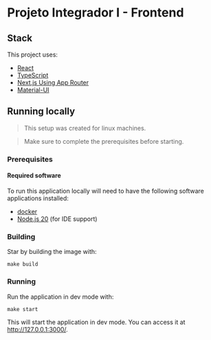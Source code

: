 # Projeto Integrador I - Frontend

## Stack

This project uses:

- [React](https://react.dev/)
- [TypeScript](https://www.typescriptlang.org/docs/)
- [Next.js Using App Router](https://nextjs.org/docs)
- [Material-UI](https://mui.com/material-ui/getting-started/)

## Running locally

> This setup was created for linux machines.

> Make sure to complete the prerequisites before starting.

### Prerequisites

#### Required software

To run this application locally will need to have the following software applications installed:
- [docker](https://docs.docker.com/manuals/)
- [Node.js 20](https://nodejs.org/en/download/package-manager) (for IDE support)

### Building

Star by building the image with:

```shell
make build
```

### Running

Run the application in dev mode with:

```shell
make start
```

This will start the application in dev mode. You can access it at http://127.0.0.1:3000/.
